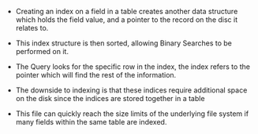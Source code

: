 * Creating an index on a field in a table creates another data structure which holds the field value, and a pointer to the record on the disc it relates to.
* This index structure is then sorted, allowing Binary Searches to be performed on it.
* The Query looks for the specific row in the index, the index refers to the pointer which will find the rest of the information.



* The downside to indexing is that these indices require additional space on the disk since the indices are stored together in a table
* This file can quickly reach the size limits of the underlying file system if many fields within the same table are indexed.



